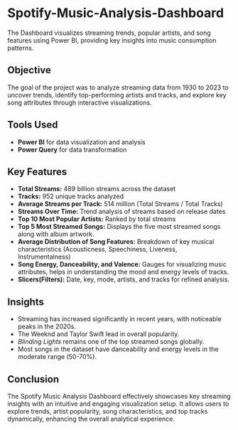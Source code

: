 # Spotify-Music-Analysis-Dashboard
The Dashboard visualizes streaming trends, popular artists, and song features using Power BI, providing key insights into music consumption patterns.

## Objective
The goal of the project was to analyze streaming data from 1930 to 2023 to uncover trends, identify top-performing artists and tracks, and explore key song attributes through interactive visualizations.

## Tools Used
- **Power BI** for data visualization and analysis  
- **Power Query** for data transformation  

## Key Features
- **Total Streams:** 489 billion streams across the dataset  
- **Tracks:** 952 unique tracks analyzed  
- **Average Streams per Track:** 514 million (Total Streams / Total Tracks)  
- **Streams Over Time:** Trend analysis of streams based on release dates  
- **Top 10 Most Popular Artists:** Ranked by total streams  
- **Top 5 Most Streamed Songs:** Displays the five most streamed songs along with album artwork.  
- **Average Distribution of Song Features:** Breakdown of key musical characteristics (Acousticness, Speechiness, Liveness, Instrumentalness)  
- **Song Energy, Danceability, and Valence:** Gauges for visualizing music attributes, helps in understanding the mood and energy levels of tracks. 
- **Slicers(Filters):** Date, key, mode, artists, and tracks for refined analysis.

## Insights
- Streaming has increased significantly in recent years, with noticeable peaks in the 2020s.  
- The Weeknd and Taylor Swift lead in overall popularity.  
- *Blinding Lights* remains one of the top streamed songs globally.  
- Most songs in the dataset have danceability and energy levels in the moderate range (50-70%). 

## Conclusion
The Spotify Music Analysis Dashboard effectively showcases key streaming insights with an intuitive and engaging visualization setup. It allows users to explore trends, artist popularity, song characteristics, and top tracks dynamically, enhancing the overall analytical experience.
